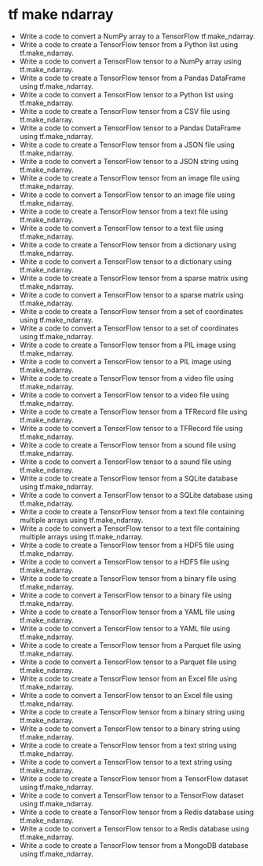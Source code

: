 # tf make ndarray

- Write a code to convert a NumPy array to a TensorFlow tf.make_ndarray.
- Write a code to create a TensorFlow tensor from a Python list using tf.make_ndarray.
- Write a code to convert a TensorFlow tensor to a NumPy array using tf.make_ndarray.
- Write a code to create a TensorFlow tensor from a Pandas DataFrame using tf.make_ndarray.
- Write a code to convert a TensorFlow tensor to a Python list using tf.make_ndarray.
- Write a code to create a TensorFlow tensor from a CSV file using tf.make_ndarray.
- Write a code to convert a TensorFlow tensor to a Pandas DataFrame using tf.make_ndarray.
- Write a code to create a TensorFlow tensor from a JSON file using tf.make_ndarray.
- Write a code to convert a TensorFlow tensor to a JSON string using tf.make_ndarray.
- Write a code to create a TensorFlow tensor from an image file using tf.make_ndarray.
- Write a code to convert a TensorFlow tensor to an image file using tf.make_ndarray.
- Write a code to create a TensorFlow tensor from a text file using tf.make_ndarray.
- Write a code to convert a TensorFlow tensor to a text file using tf.make_ndarray.
- Write a code to create a TensorFlow tensor from a dictionary using tf.make_ndarray.
- Write a code to convert a TensorFlow tensor to a dictionary using tf.make_ndarray.
- Write a code to create a TensorFlow tensor from a sparse matrix using tf.make_ndarray.
- Write a code to convert a TensorFlow tensor to a sparse matrix using tf.make_ndarray.
- Write a code to create a TensorFlow tensor from a set of coordinates using tf.make_ndarray.
- Write a code to convert a TensorFlow tensor to a set of coordinates using tf.make_ndarray.
- Write a code to create a TensorFlow tensor from a PIL image using tf.make_ndarray.
- Write a code to convert a TensorFlow tensor to a PIL image using tf.make_ndarray.
- Write a code to create a TensorFlow tensor from a video file using tf.make_ndarray.
- Write a code to convert a TensorFlow tensor to a video file using tf.make_ndarray.
- Write a code to create a TensorFlow tensor from a TFRecord file using tf.make_ndarray.
- Write a code to convert a TensorFlow tensor to a TFRecord file using tf.make_ndarray.
- Write a code to create a TensorFlow tensor from a sound file using tf.make_ndarray.
- Write a code to convert a TensorFlow tensor to a sound file using tf.make_ndarray.
- Write a code to create a TensorFlow tensor from a SQLite database using tf.make_ndarray.
- Write a code to convert a TensorFlow tensor to a SQLite database using tf.make_ndarray.
- Write a code to create a TensorFlow tensor from a text file containing multiple arrays using tf.make_ndarray.
- Write a code to convert a TensorFlow tensor to a text file containing multiple arrays using tf.make_ndarray.
- Write a code to create a TensorFlow tensor from a HDF5 file using tf.make_ndarray.
- Write a code to convert a TensorFlow tensor to a HDF5 file using tf.make_ndarray.
- Write a code to create a TensorFlow tensor from a binary file using tf.make_ndarray.
- Write a code to convert a TensorFlow tensor to a binary file using tf.make_ndarray.
- Write a code to create a TensorFlow tensor from a YAML file using tf.make_ndarray.
- Write a code to convert a TensorFlow tensor to a YAML file using tf.make_ndarray.
- Write a code to create a TensorFlow tensor from a Parquet file using tf.make_ndarray.
- Write a code to convert a TensorFlow tensor to a Parquet file using tf.make_ndarray.
- Write a code to create a TensorFlow tensor from an Excel file using tf.make_ndarray.
- Write a code to convert a TensorFlow tensor to an Excel file using tf.make_ndarray.
- Write a code to create a TensorFlow tensor from a binary string using tf.make_ndarray.
- Write a code to convert a TensorFlow tensor to a binary string using tf.make_ndarray.
- Write a code to create a TensorFlow tensor from a text string using tf.make_ndarray.
- Write a code to convert a TensorFlow tensor to a text string using tf.make_ndarray.
- Write a code to create a TensorFlow tensor from a TensorFlow dataset using tf.make_ndarray.
- Write a code to convert a TensorFlow tensor to a TensorFlow dataset using tf.make_ndarray.
- Write a code to create a TensorFlow tensor from a Redis database using tf.make_ndarray.
- Write a code to convert a TensorFlow tensor to a Redis database using tf.make_ndarray.
- Write a code to create a TensorFlow tensor from a MongoDB database using tf.make_ndarray.